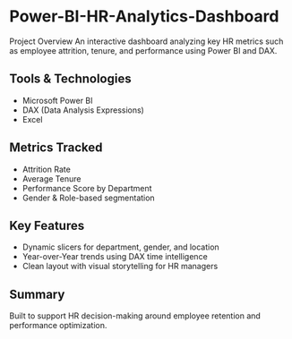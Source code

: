 # Power-BI-HR-Analytics-Dashboard
Project Overview
An interactive dashboard analyzing key HR metrics such as employee attrition, tenure, and performance using Power BI and DAX.

## Tools & Technologies
- Microsoft Power BI
- DAX (Data Analysis Expressions)
- Excel

## Metrics Tracked
- Attrition Rate
- Average Tenure
- Performance Score by Department
- Gender & Role-based segmentation

## Key Features
- Dynamic slicers for department, gender, and location
- Year-over-Year trends using DAX time intelligence
- Clean layout with visual storytelling for HR managers

## Summary
Built to support HR decision-making around employee retention and performance optimization.

